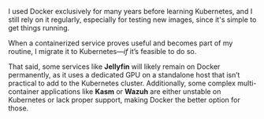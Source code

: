 
I used Docker exclusively for many years before learning Kubernetes, and I still rely on it regularly, especially for testing new images, since it's simple to get things running.

When a containerized service proves useful and becomes part of my routine, I migrate it to Kubernetes—*if* it’s feasible to do so.

That said, some services like **Jellyfin** will likely remain on Docker permanently, as it uses a dedicated GPU on a standalone host that isn’t practical to add to the Kubernetes cluster. Additionally, some complex multi-container applications like **Kasm** or **Wazuh** are either unstable on Kubernetes or lack proper support, making Docker the better option for those.



